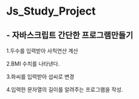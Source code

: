 # Js_Study_Project

## - 자바스크립트 간단한 프로그램만들기

1.두수를 입력받아 사칙연산 계산

2.BMI 수치를 나타낸다.

3.화씨를 입력받아 섭씨로 변경

4.입력한 문자열의 길이를 알려주는 프로그램을 작성.

